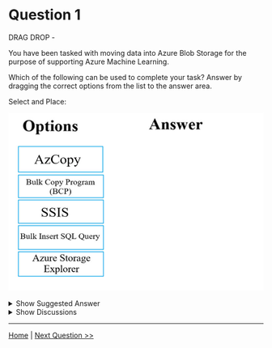 # Question 1

DRAG DROP -

You have been tasked with moving data into Azure Blob Storage for the purpose of supporting Azure Machine Learning.

Which of the following can be used to complete your task? Answer by dragging the correct options from the list to the answer area.

Select and Place:

![Question Image](../images/q1_q_0001100001.jpg)

<details>
  <summary>Show Suggested Answer</summary>

<img src="../images/q1_ans_0_0001200001.jpg" alt="Answer Image"><br>

<p>You can move data to and from Azure Blob storage using different technologies:</p>
<p>✑ Azure Storage-Explorer</p>
<p>✑ AzCopy</p>
<p>✑ Python</p>
<p>✑ SSIS</p>
<p>Reference:</p>
<p>https://docs.microsoft.com/en-us/azure/machine-learning/team-data-science-process/move-azure-blob</p>
<img src="../images/q1_ref_14_0001300001.png" alt="Reference Image"><br>

</details>

<details>
  <summary>Show Discussions</summary>

<blockquote><p><strong>mamau</strong> <code>(Mon 12 Feb 2024 07:13)</code> - <em>Upvotes: 6</em></p><p>Given is correct,also can use python script</p></blockquote>
<blockquote><p><strong>james2033</strong> <code>(Sun 20 Oct 2024 09:31)</code> - <em>Upvotes: 3</em></p><p>SSIS stands for &#x27;SQL Server Integration Services&#x27;</p></blockquote>
<blockquote><p><strong>emmanuelodenyire</strong> <code>(Wed 31 Jan 2024 09:21)</code> - <em>Upvotes: 1</em></p><p>I think the given is correct</p></blockquote>
<blockquote><p><strong>ning</strong> <code>(Thu 15 Jun 2023 12:28)</code> - <em>Upvotes: 4</em></p><p>Correct</p></blockquote>
<blockquote><p><strong>Gabonia</strong> <code>(Sat 19 Aug 2023 13:22)</code> - <em>Upvotes: 1</em></p><p>correct</p></blockquote>
<blockquote><p><strong>kay000001</strong> <code>(Sun 28 Jul 2024 06:21)</code> - <em>Upvotes: 1</em></p><p>correct</p></blockquote>

</details>

---

[Home](/index.md) | [Next Question >>](question_2.md)
